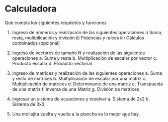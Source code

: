 # Calculadora
Que cumpla los siguientes requisitos y funciones

1) Ingreso de números y realización de las siguientes operaciones
i) Suma, resta, multiplicación y división
ii) Potencias y raíces
iii) Cálculos combinados (opcional)

2) Ingreso de vectores de tamaño N y realización de las siguientes operaciones
a. Suma y resta
b. Multiplicación de escalar por vector
c. Producto escalar
d. Producto vectorial
3) Ingreso de matrices y realización de las siguientes operaciones
a. Suma y resta de matrices
b. Multiplicación de escalar por una matriz
c. Multiplicación de matrices
d. Determinante de una matriz
e. Transpuesta de una matriz
f. Inversa de una Matriz
g. División de matrices
4) Ingresar un sistema de ecuaciones y resolver
a. Sistema de 2x2
b. Sistema de 3x3

5) Una mollejita vuelta y vuelta a la plancha es lo mejor que hay.
